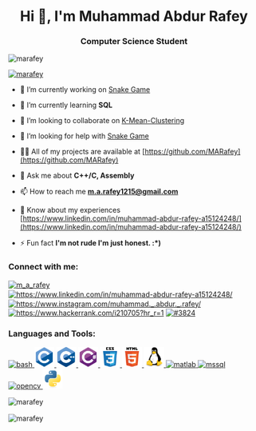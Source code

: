 <h1 align="center">Hi 👋, I'm Muhammad Abdur Rafey</h1>
<h3 align="center">Computer Science Student</h3>

<p align="left"> <img src="https://komarev.com/ghpvc/?username=marafey&label=Profile%20views&color=0e75b6&style=flat" alt="marafey" /> </p>

<p align="left"> <a href="https://github.com/ryo-ma/github-profile-trophy"><img src="https://github-profile-trophy.vercel.app/?username=marafey" alt="marafey" /></a> </p>

- 🔭 I’m currently working on [Snake Game](https://github.com/MARafey/Snake-Game.git)

- 🌱 I’m currently learning **SQL**

- 👯 I’m looking to collaborate on [K-Mean-Clustering](https://github.com/ayra-alamdar/K-Mean-Clustering.git)

- 🤝 I’m looking for help with [Snake Game](https://github.com/MARafey/Snake-Game.git)

- 👨‍💻 All of my projects are available at [https://github.com/MARafey](https://github.com/MARafey)

- 💬 Ask me about **C++/C, Assembly**

- 📫 How to reach me **m.a.rafey1215@gmail.com**

- 📄 Know about my experiences [https://www.linkedin.com/in/muhammad-abdur-rafey-a15124248/](https://www.linkedin.com/in/muhammad-abdur-rafey-a15124248/)

- ⚡ Fun fact **I'm not rude I'm just honest. :*)**

<h3 align="left">Connect with me:</h3>
<p align="left">
<a href="https://twitter.com/m_a_rafey" target="blank"><img align="center" src="https://raw.githubusercontent.com/rahuldkjain/github-profile-readme-generator/master/src/images/icons/Social/twitter.svg" alt="m_a_rafey" height="30" width="40" /></a>
<a href="https://linkedin.com/in/https://www.linkedin.com/in/muhammad-abdur-rafey-a15124248/" target="blank"><img align="center" src="https://raw.githubusercontent.com/rahuldkjain/github-profile-readme-generator/master/src/images/icons/Social/linked-in-alt.svg" alt="https://www.linkedin.com/in/muhammad-abdur-rafey-a15124248/" height="30" width="40" /></a>
<a href="https://instagram.com/https://www.instagram.com/muhammad._.abdur._.rafey/" target="blank"><img align="center" src="https://raw.githubusercontent.com/rahuldkjain/github-profile-readme-generator/master/src/images/icons/Social/instagram.svg" alt="https://www.instagram.com/muhammad._.abdur._.rafey/" height="30" width="40" /></a>
<a href="https://www.hackerrank.com/https://www.hackerrank.com/i210705?hr_r=1" target="blank"><img align="center" src="https://raw.githubusercontent.com/rahuldkjain/github-profile-readme-generator/master/src/images/icons/Social/hackerrank.svg" alt="https://www.hackerrank.com/i210705?hr_r=1" height="30" width="40" /></a>
<a href="https://discord.gg/#3824" target="blank"><img align="center" src="https://raw.githubusercontent.com/rahuldkjain/github-profile-readme-generator/master/src/images/icons/Social/discord.svg" alt="#3824" height="30" width="40" /></a>
</p>

<h3 align="left">Languages and Tools:</h3>
<p align="left"> <a href="https://www.gnu.org/software/bash/" target="_blank" rel="noreferrer"> <img src="https://www.vectorlogo.zone/logos/gnu_bash/gnu_bash-icon.svg" alt="bash" width="40" height="40"/> </a> <a href="https://www.cprogramming.com/" target="_blank" rel="noreferrer"> <img src="https://raw.githubusercontent.com/devicons/devicon/master/icons/c/c-original.svg" alt="c" width="40" height="40"/> </a> <a href="https://www.w3schools.com/cpp/" target="_blank" rel="noreferrer"> <img src="https://raw.githubusercontent.com/devicons/devicon/master/icons/cplusplus/cplusplus-original.svg" alt="cplusplus" width="40" height="40"/> </a> <a href="https://www.w3schools.com/cs/" target="_blank" rel="noreferrer"> <img src="https://raw.githubusercontent.com/devicons/devicon/master/icons/csharp/csharp-original.svg" alt="csharp" width="40" height="40"/> </a> <a href="https://www.w3schools.com/css/" target="_blank" rel="noreferrer"> <img src="https://raw.githubusercontent.com/devicons/devicon/master/icons/css3/css3-original-wordmark.svg" alt="css3" width="40" height="40"/> </a> <a href="https://www.w3.org/html/" target="_blank" rel="noreferrer"> <img src="https://raw.githubusercontent.com/devicons/devicon/master/icons/html5/html5-original-wordmark.svg" alt="html5" width="40" height="40"/> </a> <a href="https://www.linux.org/" target="_blank" rel="noreferrer"> <img src="https://raw.githubusercontent.com/devicons/devicon/master/icons/linux/linux-original.svg" alt="linux" width="40" height="40"/> </a> <a href="https://www.mathworks.com/" target="_blank" rel="noreferrer"> <img src="https://upload.wikimedia.org/wikipedia/commons/2/21/Matlab_Logo.png" alt="matlab" width="40" height="40"/> </a> <a href="https://www.microsoft.com/en-us/sql-server" target="_blank" rel="noreferrer"> <img src="https://www.svgrepo.com/show/303229/microsoft-sql-server-logo.svg" alt="mssql" width="40" height="40"/> </a> <a href="https://opencv.org/" target="_blank" rel="noreferrer"> <img src="https://www.vectorlogo.zone/logos/opencv/opencv-icon.svg" alt="opencv" width="40" height="40"/> </a> <a href="https://www.python.org" target="_blank" rel="noreferrer"> <img src="https://raw.githubusercontent.com/devicons/devicon/master/icons/python/python-original.svg" alt="python" width="40" height="40"/> </a> </p>

<p><img align="center" src="https://github-readme-stats.vercel.app/api/top-langs?username=marafey&show_icons=true&locale=en&layout=compact" alt="marafey" /></p>

<p><img align="center" src="https://github-readme-streak-stats.herokuapp.com/?user=marafey&" alt="marafey" /></p>


